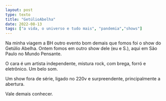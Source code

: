 ```yaml
---
layout: post
type: texto
title: "GetúlioAbelha"
date: 2022-08-13
tags: ["a vida, o universo e tudo mais", "pandemia","shows"]
---
```

Na minha viagem a BH outro evento bom demais que fomos foi o show do Getúlio Abelha. Ontem fomos em outro show dele (eu e S.), aqui em São Paulo no Mundo Pensante.

O cara é um artista independente, mistura rock, com brega, forró e eletrônico. Um belo som.  

Um show fora de série, ligado no 220v e surpreendente, principalmente a abertura.  

Vale demais conhecer.